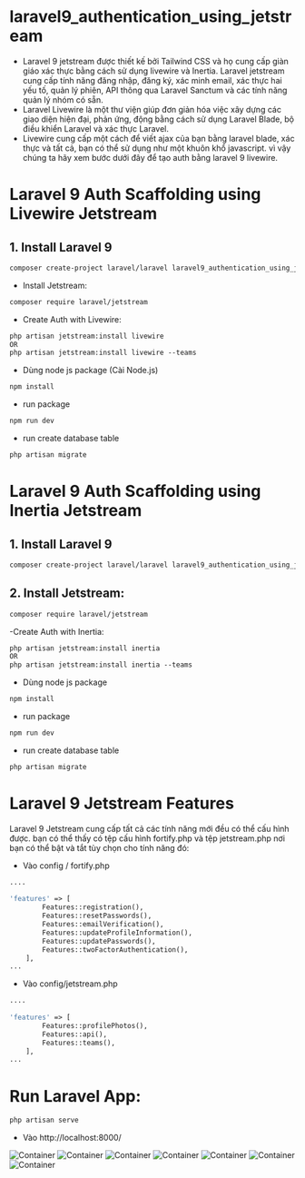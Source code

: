 # laravel9_authentication_using_jetstream
- Laravel 9 jetstream được thiết kế bởi Tailwind CSS và họ cung cấp giàn giáo xác thực bằng cách sử dụng livewire và Inertia. Laravel jetstream cung cấp tính năng đăng nhập, đăng ký, xác minh email, xác thực hai yếu tố, quản lý phiên, API thông qua Laravel Sanctum và các tính năng quản lý nhóm có sẵn.
- Laravel Livewire là một thư viện giúp đơn giản hóa việc xây dựng các giao diện hiện đại, phản ứng, động bằng cách sử dụng Laravel Blade, bộ điều khiển Laravel và xác thực Laravel.
- Livewire cung cấp một cách để viết ajax của bạn bằng laravel blade, xác thực và tất cả, bạn có thể sử dụng như một khuôn khổ javascript. vì vậy chúng ta hãy xem bước dưới đây để tạo auth bằng laravel 9 livewire.
# Laravel 9 Auth Scaffolding using Livewire Jetstream
## 1. Install Laravel 9
```Dockerfile
composer create-project laravel/laravel laravel9_authentication_using_jetstream
```
- Install Jetstream:
```Dockerfile
composer require laravel/jetstream
```
- Create Auth with Livewire:
```Dockerfile
php artisan jetstream:install livewire
OR
php artisan jetstream:install livewire --teams
```
- Dùng node js package (Cài Node.js) 
```Dockerfile
npm install
```
- run package
```Dockerfile
npm run dev
```
- run create database table
```Dockerfile
php artisan migrate
```
# Laravel 9 Auth Scaffolding using Inertia Jetstream
## 1. Install Laravel 9
```Dockerfile
composer create-project laravel/laravel laravel9_authentication_using_jetstream
```
## 2. Install Jetstream:
```Dockerfile
composer require laravel/jetstream  
```
-Create Auth with Inertia:
```Dockerfile
php artisan jetstream:install inertia
OR
php artisan jetstream:install inertia --teams 
```
- Dùng node js package  
```Dockerfile
npm install
```
- run package
```Dockerfile
npm run dev
```
- run create database table
```Dockerfile
php artisan migrate
```
# Laravel 9 Jetstream Features
Laravel 9 Jetstream cung cấp tất cả các tính năng mới đều có thể cấu hình được. bạn có thể thấy có tệp cấu hình fortify.php và tệp jetstream.php nơi bạn có thể bật và tắt tùy chọn cho tính năng đó:
-  Vào config / fortify.php
```Dockerfile
....
  
'features' => [
        Features::registration(),
        Features::resetPasswords(),
        Features::emailVerification(),
        Features::updateProfileInformation(),
        Features::updatePasswords(),
        Features::twoFactorAuthentication(),
    ],
...
```
-  Vào config/jetstream.php
```Dockerfile
....
  
'features' => [
        Features::profilePhotos(),
        Features::api(),
        Features::teams(),
    ],
...
```
# Run Laravel App:
```Dockerfile
php artisan serve
```
- Vào 
http://localhost:8000/

![Container](a.png)
![Container](a1.png)
![Container](a2.png)
![Container](a3.png)
![Container](a4.png)
![Container](a5.png)
![Container](a6.png)
